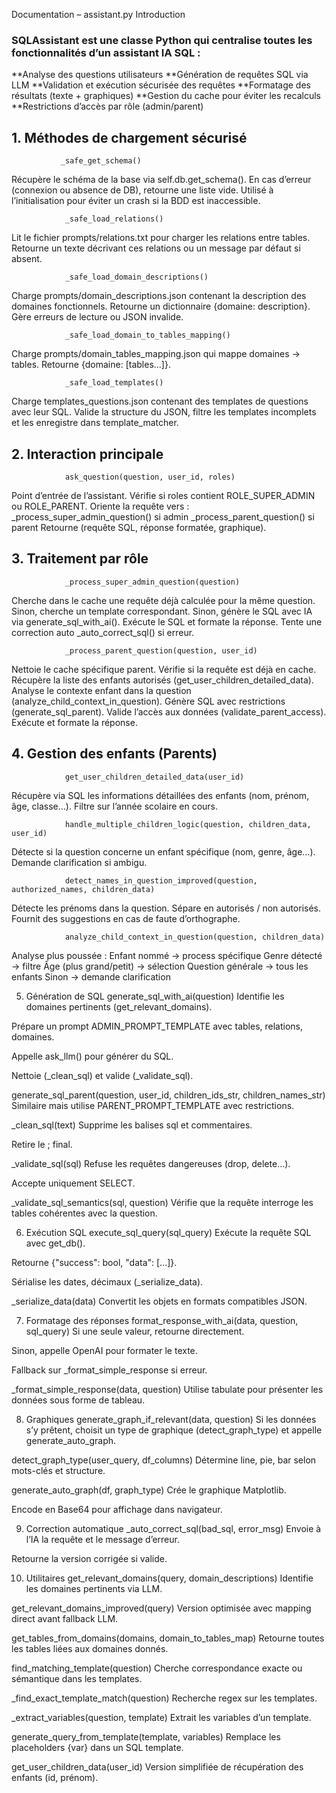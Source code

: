 Documentation – assistant.py
Introduction
### SQLAssistant est une classe Python qui centralise toutes les fonctionnalités d’un assistant IA SQL :
**Analyse des questions utilisateurs
**Génération de requêtes SQL via LLM
**Validation et exécution sécurisée des requêtes
**Formatage des résultats (texte + graphiques)
**Gestion du cache pour éviter les recalculs
**Restrictions d’accès par rôle (admin/parent)

 ## 1. Méthodes de chargement sécurisé
               _safe_get_schema()
Récupère le schéma de la base via self.db.get_schema().
En cas d’erreur (connexion ou absence de DB), retourne une liste vide.
Utilisé à l’initialisation pour éviter un crash si la BDD est inaccessible.

                _safe_load_relations()
Lit le fichier prompts/relations.txt pour charger les relations entre tables.
Retourne un texte décrivant ces relations ou un message par défaut si absent.

                _safe_load_domain_descriptions()
Charge prompts/domain_descriptions.json contenant la description des domaines fonctionnels.
Retourne un dictionnaire {domaine: description}.
Gère erreurs de lecture ou JSON invalide.

                _safe_load_domain_to_tables_mapping()
Charge prompts/domain_tables_mapping.json qui mappe domaines → tables.
Retourne {domaine: [tables...]}.

                _safe_load_templates()
Charge templates_questions.json contenant des templates de questions avec leur SQL.
Valide la structure du JSON, filtre les templates incomplets et les enregistre dans template_matcher.

## 2. Interaction principale
                ask_question(question, user_id, roles)
Point d’entrée de l’assistant.
Vérifie si roles contient ROLE_SUPER_ADMIN ou ROLE_PARENT.
Oriente la requête vers :
_process_super_admin_question() si admin
_process_parent_question() si parent
Retourne (requête SQL, réponse formatée, graphique).

## 3. Traitement par rôle
                _process_super_admin_question(question)
Cherche dans le cache une requête déjà calculée pour la même question.
Sinon, cherche un template correspondant.
Sinon, génère le SQL avec IA via generate_sql_with_ai().
Exécute le SQL et formate la réponse.
Tente une correction auto _auto_correct_sql() si erreur.

                _process_parent_question(question, user_id)
Nettoie le cache spécifique parent.
Vérifie si la requête est déjà en cache.
Récupère la liste des enfants autorisés (get_user_children_detailed_data).
Analyse le contexte enfant dans la question (analyze_child_context_in_question).
Génère SQL avec restrictions (generate_sql_parent).
Valide l’accès aux données (validate_parent_access).
Exécute et formate la réponse.

## 4. Gestion des enfants (Parents)
                get_user_children_detailed_data(user_id)
Récupère via SQL les informations détaillées des enfants (nom, prénom, âge, classe…).
Filtre sur l’année scolaire en cours.

                handle_multiple_children_logic(question, children_data, user_id)
Détecte si la question concerne un enfant spécifique (nom, genre, âge…).
Demande clarification si ambigu.

                detect_names_in_question_improved(question, authorized_names, children_data)
Détecte les prénoms dans la question.
Sépare en autorisés / non autorisés.
Fournit des suggestions en cas de faute d’orthographe.

                analyze_child_context_in_question(question, children_data)
Analyse plus poussée :
Enfant nommé → process spécifique
Genre détecté → filtre
Âge (plus grand/petit) → sélection
Question générale → tous les enfants
Sinon → demande clarification

5. Génération de SQL
generate_sql_with_ai(question)
Identifie les domaines pertinents (get_relevant_domains).

Prépare un prompt ADMIN_PROMPT_TEMPLATE avec tables, relations, domaines.

Appelle ask_llm() pour générer du SQL.

Nettoie (_clean_sql) et valide (_validate_sql).

generate_sql_parent(question, user_id, children_ids_str, children_names_str)
Similaire mais utilise PARENT_PROMPT_TEMPLATE avec restrictions.

_clean_sql(text)
Supprime les balises sql et commentaires.

Retire le ; final.

_validate_sql(sql)
Refuse les requêtes dangereuses (drop, delete…).

Accepte uniquement SELECT.

_validate_sql_semantics(sql, question)
Vérifie que la requête interroge les tables cohérentes avec la question.

6. Exécution SQL
execute_sql_query(sql_query)
Exécute la requête SQL avec get_db().

Retourne {"success": bool, "data": [...]}.

Sérialise les dates, décimaux (_serialize_data).

_serialize_data(data)
Convertit les objets en formats compatibles JSON.

7. Formatage des réponses
format_response_with_ai(data, question, sql_query)
Si une seule valeur, retourne directement.

Sinon, appelle OpenAI pour formater le texte.

Fallback sur _format_simple_response si erreur.

_format_simple_response(data, question)
Utilise tabulate pour présenter les données sous forme de tableau.

8. Graphiques
generate_graph_if_relevant(data, question)
Si les données s’y prêtent, choisit un type de graphique (detect_graph_type) et appelle generate_auto_graph.

detect_graph_type(user_query, df_columns)
Détermine line, pie, bar selon mots-clés et structure.

generate_auto_graph(df, graph_type)
Crée le graphique Matplotlib.

Encode en Base64 pour affichage dans navigateur.

9. Correction automatique
_auto_correct_sql(bad_sql, error_msg)
Envoie à l’IA la requête et le message d’erreur.

Retourne la version corrigée si valide.

10. Utilitaires
get_relevant_domains(query, domain_descriptions)
Identifie les domaines pertinents via LLM.

get_relevant_domains_improved(query)
Version optimisée avec mapping direct avant fallback LLM.

get_tables_from_domains(domains, domain_to_tables_map)
Retourne toutes les tables liées aux domaines donnés.

find_matching_template(question)
Cherche correspondance exacte ou sémantique dans les templates.

_find_exact_template_match(question)
Recherche regex sur les templates.

_extract_variables(question, template)
Extrait les variables d’un template.

generate_query_from_template(template, variables)
Remplace les placeholders {var} dans un SQL template.

get_user_children_data(user_id)
Version simplifiée de récupération des enfants (id, prénom).





